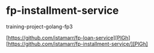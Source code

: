 # fp-installment-service
training-project-golang-fp3

[https://github.com/istamarr/fp-loan-service][PlGh]
[https://github.com/istamarr/fp-installment-service/][PlGh]
